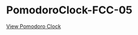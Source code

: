 # PomodoroClock-FCC-05

<p><a href="https://arturo9314.github.io/PomodoroClock-FCC-05/" target="_blank" textstyle="text-decoration: none;">View Pomodoro Clock<a/></p>
